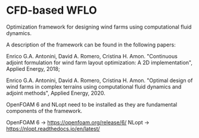 # CFD-based WFLO
Optimization framework for designing wind farms using computational fluid dynamics.

A description of the framework can be found in the following papers:

Enrico G.A. Antonini, David A. Romero, Cristina H. Amon. "Continuous adjoint formulation for wind farm layout optimization: A 2D implementation", Applied Energy, 2018;

Enrico G.A. Antonini, David A. Romero, Cristina H. Amon. "Optimal design of wind farms in complex terrains using computational fluid dynamics and adjoint methods", Applied Energy, 2020.

OpenFOAM 6 and NLopt need to be installed as they are fundamental components of the framework.

OpenFOAM 6 -> https://openfoam.org/release/6/
NLopt -> https://nlopt.readthedocs.io/en/latest/
